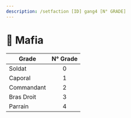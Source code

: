 ```yaml
---
description: /setfaction [ID] gang4 [N° GRADE]
---
```


# 🥷 Mafia

| Grade      | N° Grade |
| ---------- | :------: |
| Soldat     |     0    |
| Caporal    |     1    |
| Commandant |     2    |
| Bras Droit |     3    |
| Parrain    |     4    |
